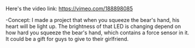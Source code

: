 Here's the video link:
https://vimeo.com/188898085

-Concept:
I made a project that when you squeeze the bear's hand, his heart will be light up. The brightness of that LED is changing depend on
how hard you squeeze the bear's hand, which contains a force sensor in it.
It could be a gift for guys to give to their girlfriend.
